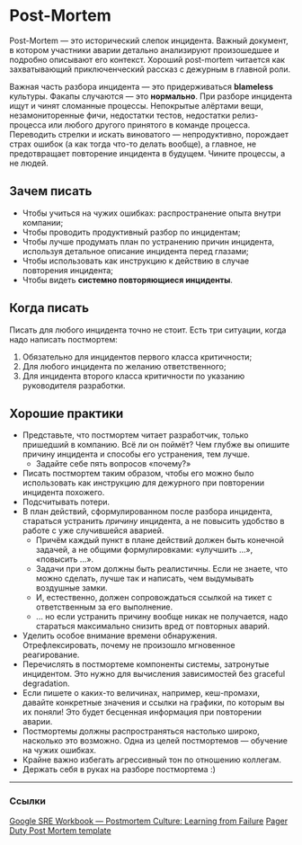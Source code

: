 # Post-Mortem

Post-Mortem — это исторический слепок инцидента. Важный документ, в котором участники аварии детально анализируют произошедшее и подробно описывают его контекст. Хороший post-mortem читается как захватывающий приключенческий рассказ с дежурным в главной роли.

Важная часть разбора инцидента — это придерживаться **blameless** культуры. Факапы случаются — это **нормально**.
При разборе инцидента ищут и чинят сломанные процессы. Непокрытые алёртами вещи, незамониторенные фичи, недостатки тестов, недостатки релиз-процесса или любого другого принятого в команде процесса.
Переводить стрелки и искать виноватого — непродуктивно, порождает страх ошибок (а как тогда что-то делать вообще),
а главное, не предотвращает повторение инцидента в будущем. Чините процессы, а не людей.

## Зачем писать
- Чтобы учиться на чужих ошибках: распространение опыта внутри компании;
- Чтобы проводить продуктивный разбор по инцидентам;
- Чтобы лучше продумать план по устранению причин инцидента, используя детальное описание инцидента перед глазами;
- Чтобы использовать как инструкцию к действию в случае повторения инцидента;
- Чтобы видеть **системно повторяющиеся инциденты**.

## Когда писать
Писать для любого инцидента точно не стоит. Есть три ситуации, когда надо написать постмортем:
1. Обязательно для инцидентов
     первого класса 
    критичности;
2. Для любого инцидента по желанию ответственного;
3. Для инцидента второго класса критичности по указанию руководителя разработки.

## Хорошие практики
- Представьте, что постмортем читает разработчик, только пришедший в компанию. Всё ли он поймёт? Чем глубже вы опишите причину инцидента и способы его устранения, тем лучше.
  - Задайте себе пять вопросов «почему?»
- Писать постмортем таким образом, чтобы его можно было использовать как инструкцию для дежурного при повторении инцидента похожего.
- Подсчитывать потери.
- В план действий, сформулированном после разбора инцидента, стараться устранить *причину* инцидента, а не повысить удобство в работе с уже случившейся аварией.
  - Причём каждый пункт в плане действий должен быть конечной задачей, а не общими формулировками: «улучшить ...», «повысить ...».
  - Задачи при этом должны быть реалистичны. Если не знаете, что можно сделать, лучше так и написать, чем выдумывать воздушные замки.
  - И, естественно, должен сопровождаться ссылкой на тикет с ответственным за его выполнение.
  - ... но если устранить причину вообще никак не получается, надо стараться максимально снизить вред от повторных аварий.
- Уделить особое внимание времени обнаружения. Отрефлексировать, почему не произошло мгновенное реагирование.
- Перечислять в постмортеме компоненты системы, затронутые инцидентом. Это нужно для вычисления зависимостей без graceful degradation.
- Если пишете о каких-то величинах, например, кеш-промахи, давайте конкретные значения и ссылки на графики, по которым вы их поняли! Это будет бесценная информация при повторении аварии.
- Постмортемы должны распространяться настолько широко, насколько это возможно. Одна из целей постмортемов — обучение на чужих ошибках.
- Крайне важно избегать агрессивный тон по отношению коллегам.
- Держать себя в руках на разборе постмортема :)

---
### Ссылки
[Google SRE Workbook — Postmortem Culture: Learning from Failure](https://sre.google/workbook/postmortem-culture/)
[Pager Duty Post Mortem template](https://response.pagerduty.com/after/post_mortem_template/)
